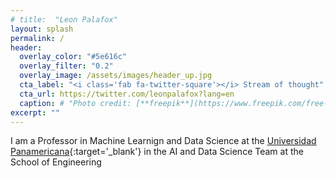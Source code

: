 ```yaml
---
# title:  "Leon Palafox"
layout: splash
permalink: /
header:
  overlay_color: "#5e616c"
  overlay_filter: "0.2"
  overlay_image: /assets/images/header_up.jpg
  cta_label: "<i class='fab fa-twitter-square'></i> Stream of thought"
  cta_url: https://twitter.com/leonpalafox?lang=en
  caption: # "Photo credit: [**freepik**](https://www.freepik.com/free-vector/vector-abstract-color-waves-design-element_1306739.htm)"
excerpt: ""
---
```


I am a Professor in Machine Learnign and Data Science at the [Universidad Panamericana](http://www.up.edu.mx/en/mexico){:target='_blank'} in the AI and Data Science Team at the School of Engineering
